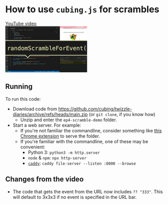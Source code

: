 # How to use `cubing.js` for scrambles

<a href="https://www.youtube.com/watch?v=EE0mzwPBFAU&list=PLFh3NgpDbzN4VkcfjEZSQ_TYQv_OEjbjF&index=4">YouTube video<br>
<img src="./Twizzle%20Diaries%20%E2%80%94%20Ep.%204%20%E2%80%94%20How%20to%20use%20cubing.js%20for%20scrambles.jpeg" width="256"></img>
</a>

## Running

To run this code:

- Download code from <https://github.com/cubing/twizzle-diaries/archive/refs/heads/main.zip> (or `git clone`, if you know how)
  - Unzip and enter the `ep4-scramble-demo` folder.
- Start a web server. For example:
  - If you're not familiar the commandline, consider something like [this Chrome extension](https://chrome.google.com/webstore/detail/web-server-for-chrome/ofhbbkphhbklhfoeikjpcbhemlocgigb) to serve the folder.
  - If you're familiar with the commandline, one of these may be convenient:
    - Python 3: `python3 -m http.server`
    - `node` & `npm`: `npx http-server`
    - [`caddy`](https://caddyserver.com/): `caddy file-server --listen :8000 --browse`

## Changes from the video

- The code that gets the event from the URL now includes `?? "333"`. This will default to 3x3x3 if no event is specified in the URL bar.
